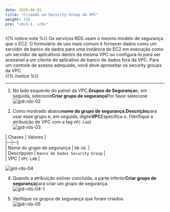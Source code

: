 ```yaml
---
date: 2020-06-01
title: "Criando um Security Group da VPC"  
weight: 310
pre: "<b>3-1. </b>"
---
```

  
{{% notice note %}}
Os serviços RDS usam o mesmo modelo de segurança que o EC2. O formulário de uso mais comum é fornecer dados como um servidor de banco de dados para uma instância do EC2 em execução como um servidor de aplicativos dentro da mesma VPC ou configurá-lo para ser acessível a um cliente de aplicativo de banco de dados fora da VPC. Para um controle de acesso adequado, você deve aproveitar os security groups da VPC.  
{{% /notice %}}
  
----
  
  
  
1. No lado esquerdo do painel da VPC,**Grupos de Segurança**e, em seguida, selecione**Criar grupo de segurança**Por favor selecione  
 ![gid-rds-02](/images/rds/gid-rds-02.png)
  
2. Como mostrado abaixo**nome do grupo de segurança**,**Descrição**para usar esse grupo e, em seguida, digite**VPC**Especifica o. (Verifique a atribuição de VPC com a tag `VPC-Lab`)  
 ![gid-rds-03](/images/rds/gid-rds-03.png)
  
| Chaves | Valores |  
|—|—|  
| Nome do grupo de segurança | `DB-SG `|  
| Descripyion | `Banco de Dados Security Group` |  
| VPC | `VPC-LAB` |  
  
  
![gid-rds-04](/images/rds/gid-rds-04.png)
  
4. Quando a atribuição estiver concluída, a parte inferior**Criar grupo de segurança**para criar um grupo de segurança.  
![gid-rds-04-1](/images/compute/gid-ec2-46.png)
  
5. Verifique os grupos de segurança que foram criados.  
![gid-rds-05](/images/rds/gid-rds-05.png)